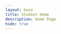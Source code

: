 ```yaml
---
layout: base
title: Student Home 
description: Home Page
hide: true
---
```

<head>
<style>
head  {
  font-size: 24px;
  font-family: courier-new;
}

body {
  font-size: 24px;
  font-family: courier-new;
}
</stlye>

 <a href="index2.md"> 
   About Me
 </a>
</head>

<body>

My Journey is somehow starting. No idea how that happened.

## Coding Tools
<a href="https://kasm.nighthawkcodingsociety.com/">
Kasm
</a>
## Code

</body>
